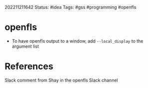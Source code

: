 202211211642
Status: #idea
Tags: #gss #programming #openfls

# openfls
- To have openfls output to a window, add `--local_display` to the argument list


# References

Slack comment from Shay in the openfls Slack channel
